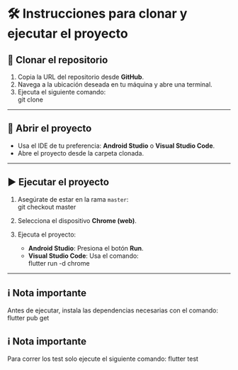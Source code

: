 # 🛠️ Instrucciones para clonar y ejecutar el proyecto

## 🚀 Clonar el repositorio
1. Copia la URL del repositorio desde **GitHub**.
2. Navega a la ubicación deseada en tu máquina y abre una terminal.
3. Ejecuta el siguiente comando:  
   git clone <url>

---

## 📂 Abrir el proyecto
- Usa el IDE de tu preferencia: **Android Studio** o **Visual Studio Code**.
- Abre el proyecto desde la carpeta clonada.

---

## ▶️ Ejecutar el proyecto

1. Asegúrate de estar en la rama `master`:  
   git checkout master

2. Selecciona el dispositivo **Chrome (web)**.

3. Ejecuta el proyecto:
    - **Android Studio**: Presiona el botón **Run**.
    - **Visual Studio Code**: Usa el comando:  
      flutter run -d chrome

---

## ℹ️ Nota importante
Antes de ejecutar, instala las dependencias necesarias con el comando:  
flutter pub get

## ℹ️ Nota importante
Para correr los test solo ejecute el siguiente comando:
flutter test
